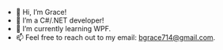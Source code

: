 - 👋 Hi, I’m Grace!
- 👀 I’m a C#/.NET developer! 
- 🌱 I’m currently learning WPF.
- 📫 Feel free to reach out to my email: bgrace714@gmail.com. 
